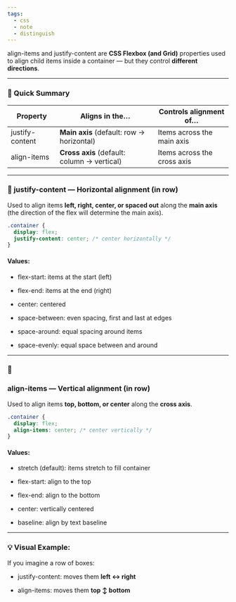 ```yaml
---
tags:
  - css
  - note
  - distinguish
---
```


align-items and justify-content are **CSS Flexbox (and Grid)** properties used to align child items inside a container — but they control **different directions**.

---

### **🧭 Quick Summary**

|**Property**|**Aligns in the…**|**Controls alignment of…**|
|---|---|---|
|justify-content|**Main axis** (default: row → horizontal)|Items across the main axis|
|align-items|**Cross axis** (default: column → vertical)|Items across the cross axis|

  

---

### **🔧 justify-content — Horizontal alignment (in row)**

Used to align items **left, right, center, or spaced out** along the **main axis** (the direction of the flex will determine the main axis).

```css
.container {
  display: flex;
  justify-content: center; /* center horizontally */
}
```

#### **Values:**

- flex-start: items at the start (left)
    
- flex-end: items at the end (right)
    
- center: centered
    
- space-between: even spacing, first and last at edges
    
- space-around: equal spacing around items
    
- space-evenly: equal space between and around
    

---

### **🧷** 

### **align-items — Vertical alignment (in row)**

Used to align items **top, bottom, or center** along the **cross axis**.

```css
.container {
  display: flex;
  align-items: center; /* center vertically */
}
```

#### **Values:**

- stretch (default): items stretch to fill container
    
- flex-start: align to the top
    
- flex-end: align to the bottom
    
- center: vertically centered
    
- baseline: align by text baseline
    

---

### **💡 Visual Example:**

If you imagine a row of boxes:

- justify-content: moves them **left ↔ right**
    
- align-items: moves them **top ↕ bottom**
    